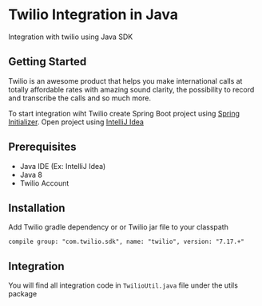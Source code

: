 # Twilio Integration in Java
Integration with twilio using Java SDK

## Getting Started
Twilio is an awesome product that helps you make international calls at totally affordable rates with amazing sound clarity, the possibility to record and transcribe the calls and so much more.

To start integration wiht Twilio create Spring Boot project using [Spring Initializer](https://start.spring.io/). Open project using [IntelliJ Idea](https://www.jetbrains.com/idea/download/#section=windows)
 
 ## Prerequisites
 - Java IDE (Ex: IntelliJ Idea)
 - Java 8
 - Twilio Account
 
 ## Installation
 Add Twilio gradle dependency or or Twilio jar file to your classpath
 ```
 compile group: "com.twilio.sdk", name: "twilio", version: "7.17.+"
 ```
 
 ## Integration
 You will find all integration code in ```TwilioUtil.java``` file under the utils package

 
 
